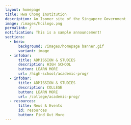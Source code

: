 ```yaml
---
layout: homepage
title: Hwa Chong Institution
description: An Isomer site of the Singapore Government
image: /images/hcilogo.png
permalink: /
notification: This is a sample announcement!
sections:
  - hero:
      background: /images/homepage banner.gif
      variant: image
  - infobar:
      title: ADMISSION & STUDIES
      description: HIGH SCHOOL
      button: LEARN MORE
      url: /high-school/academic-prog/
  - infobar:
      title: ADMISSION & STUDIES
      description: COLLEGE
      button: LEARN MORE
      url: /college/academic-prog/
  - resources:
      title: News & Events
      id: resources
      button: Find Out More
---
```

